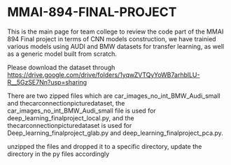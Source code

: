 # MMAI-894-FINAL-PROJECT

This is the main page for team college to review the code part of the MMAI 894 Final project in terms of CNN models construction, we have trainied various models using AUDI and BMW datasets for transfer learning, as well as a generic model built from scratch.

Please download the dataset through https://drive.google.com/drive/folders/1yqwZVTQyYoWB7arhblLU-R__5GzSE7Nn?usp=sharing

There are two zipped files which are car_images_no_int_BMW_Audi_small and thecarconnectionpicturedataset,
the car_images_no_int_BMW_Audi_small file is used for deep_learning_finalproject_local.py, and the thecarconnectionpicturedataset is used for Deep_learning_finalproject_glab.py and deep_learning_finalproject_pca.py.

unzipped the files and dropped it to a specific directory, update the directory in the py files accordingly
